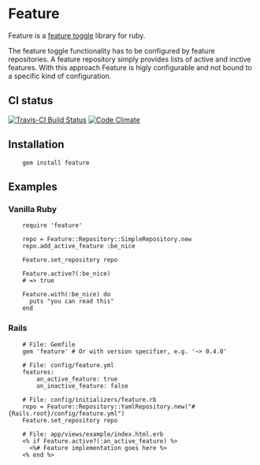 # Feature

Feature is a [feature toggle](http://martinfowler.com/bliki/FeatureToggle.html) library for ruby.

The feature toggle functionality has to be configured by feature repositories. A feature repository simply provides lists of active and inctive features.
With this approach Feature is higly configurable and not bound to a specific kind of configuration.

## CI status

[![Travis-CI Build Status](https://secure.travis-ci.org/mgsnova/feature.png)](https://secure.travis-ci.org/mgsnova/feature)
[![Code Climate](https://codeclimate.com/badge.png)](https://codeclimate.com/github/mgsnova/feature)

## Installation

        gem install feature

## Examples

### Vanilla Ruby

        require 'feature'

        repo = Feature::Repository::SimpleRepository.new
        repo.add_active_feature :be_nice

        Feature.set_repository repo

        Feature.active?(:be_nice)
        # => true

        Feature.with(:be_nice) do
          puts "you can read this"
        end

### Rails

        # File: Gemfile
        gem 'feature' # Or with version specifier, e.g. '~> 0.4.0'

        # File: config/feature.yml
        features:
            an_active_feature: true
            an_inactive_feature: false

        # File: config/initializers/feature.rb
        repo = Feature::Repository::YamlRepository.new("#{Rails.root}/config/feature.yml")
        Feature.set_repository repo

        # File: app/views/example/index.html.erb
        <% if Feature.active?(:an_active_feature) %>
          <%# Feature implementation goes here %>
        <% end %>
